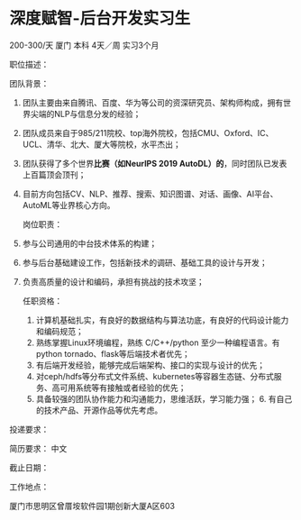 # 深度赋智-后台开发实习生

200-300/天 厦门 本科 4天／周 实习3个月

职位描述：

团队背景： 

1. 团队主要由来自腾讯、百度、华为等公司的资深研究员、架构师构成，拥有世界尖端的NLP与信息分发的经验；

2.  团队成员来自于985/211院校、top海外院校，包括CMU、Oxford、IC、UCL、清华、北大、厦大等院校，水平杰出；

3. 团队获得了多个世界**比赛（如NeurIPS 2019 AutoDL）的**，同时团队已发表上百篇顶会顶刊； 

4.  目前方向包括CV、NLP、推荐、搜索、知识图谱、对话、画像、AI平台、AutoML等业界核心方向。

    岗位职责：

   1. 参与公司通用的中台技术体系的构建；

   2. 参与后台基础建设工作，包括新技术的调研、基础工具的设计与开发；

   3. 负责高质量的设计和编码，承担有挑战的技术攻坚；

      任职资格：

      1. 计算机基础扎实，有良好的数据结构与算法功底，有良好的代码设计能力和编码规范；
      2.  熟练掌握Linux环境编程，熟练 C/C++/python 至少一种编程语言。有python tornado、flask等后端技术者优先；
      3. 有后端开发经验，能够完成后端架构、接口的实现与设计的优先； 
      4. 对ceph/hdfs等分布式文件系统、kubernetes等容器生态链、分布式服务、高可用系统等有接触或者经验的优先； 
      5. 具备较强的团队协作能力和沟通能力，思维活跃，学习能力强； 6. 有自己的技术产品、开源作品等优先考虑。

投递要求：

简历要求： 中文

截止日期：

工作地点：

厦门市思明区曾厝垵软件园1期创新大厦A区603